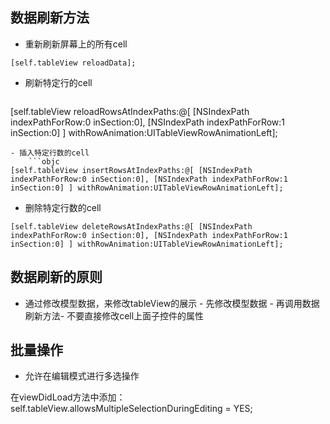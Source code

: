 ## 数据刷新方法
- 重新刷新屏幕上的所有cell
```objc
[self.tableView reloadData];
```
- 刷新特定行的cell
    ```objc
[self.tableView reloadRowsAtIndexPaths:@[ [NSIndexPath indexPathForRow:0 inSection:0], [NSIndexPath indexPathForRow:1 inSection:0] ] withRowAnimation:UITableViewRowAnimationLeft];
```
- 插入特定行数的cell
    ```objc
[self.tableView insertRowsAtIndexPaths:@[ [NSIndexPath indexPathForRow:0 inSection:0], [NSIndexPath indexPathForRow:1 inSection:0] ] withRowAnimation:UITableViewRowAnimationLeft];
```
- 删除特定行数的cell
```objc
[self.tableView deleteRowsAtIndexPaths:@[ [NSIndexPath indexPathForRow:0 inSection:0], [NSIndexPath indexPathForRow:1 inSection:0] ] withRowAnimation:UITableViewRowAnimationLeft];
```

## 数据刷新的原则
- 通过修改模型数据，来修改tableView的展示 - 先修改模型数据 - 再调用数据刷新方法- 不要直接修改cell上面子控件的属性

## 批量操作




- 允许在编辑模式进行多选操作

 在viewDidLoad方法中添加：
self.tableView.allowsMultipleSelectionDuringEditing = YES;


